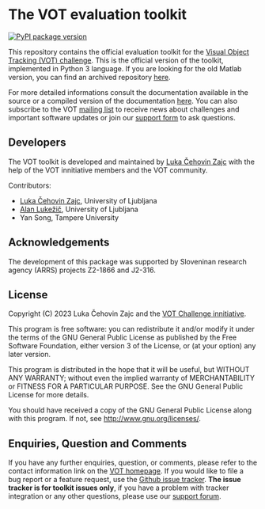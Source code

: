 
The VOT evaluation toolkit
==========================

[![PyPI package version](https://badge.fury.io/py/vot-toolkit.svg)](https://badge.fury.io/py/vot-toolkit)

This repository contains the official evaluation toolkit for the [Visual Object Tracking (VOT) challenge](http://votchallenge.net/). This is the official version of the toolkit, implemented in Python 3 language. If you are looking for the old Matlab version, you can find an archived repository [here](https://github.com/votchallenge/toolkit-legacy).

For more detailed informations consult the documentation available in the source or a compiled version of the documentation [here](http://www.votchallenge.net/howto/). You can also subscribe to the VOT [mailing list](https://liste.arnes.si/mailman3/lists/votchallenge.lists.arnes.si/) to receive news about challenges and important software updates or join our [support form](https://groups.google.com/forum/?hl=en#!forum/votchallenge-help) to ask questions.

Developers
----------

The VOT toolkit is developed and maintained by  [Luka Čehovin Zajc](https://vicos.si/lukacu) with the help of the VOT innitiative members and the VOT community.

Contributors:

* [Luka Čehovin Zajc](https://vicos.si/lukacu), University of Ljubljana
* [Alan Lukežič](https://vicos.si/people/alan_lukezic/), University of Ljubljana
* Yan Song, Tampere University

Acknowledgements
----------------

The development of this package was supported by Sloveninan research agency (ARRS) projects Z2-1866 and J2-316.

License
-------

Copyright (C) 2023 Luka Čehovin Zajc and the [VOT Challenge innitiative](http://votchallenge.net/).

This program is free software: you can redistribute it and/or modify it under the terms of the GNU General Public License as published by the Free Software Foundation, either version 3 of the License, or (at your option) any later version.

This program is distributed in the hope that it will be useful, but WITHOUT ANY WARRANTY; without even the implied warranty of MERCHANTABILITY or FITNESS FOR A PARTICULAR PURPOSE.  See the GNU General Public License for more details.

You should have received a copy of the GNU General Public License along with this program.  If not, see <http://www.gnu.org/licenses/>.

Enquiries, Question and Comments
--------------------------------

If you have any further enquiries, question, or comments, please refer to the contact information link on the [VOT homepage](http://votchallenge.net/). If you would like to file a bug report or a feature request, use the  [Github issue tracker](https://github.com/votchallenge/toolkit/issues). **The issue tracker is for toolkit issues only**, if you have a problem with tracker integration or any other questions, please use our [support forum](https://groups.google.com/forum/?hl=en#!forum/votchallenge-help).
